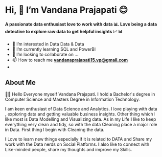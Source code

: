 #                            Hi, 👋  I’m Vandana Prajapati 😊
#### A passionate data enthusiast love to work with data 📊. Love being a data detective to explore raw data to get helpful insights 📈 📊
- 👀 I’m interested in Data Data & Data
- 🌱 I’m currently learning SQL and PowerBI 
- 💞️ I’m looking to collaborate on ...
- 📫 How to reach me  **vandanaprajapati15.vp@gmail.com**
- 

## About Me
👩‍🎓 Hello Everyone myself Vandana Prajapati. I hold a Bachelor's degree in Computer Science and Masters Degree in Information Technology.

I am keen enthusiast of Data Science and Analytics. I love playing with data , exploring data and getting valuable business insights. Other thing which I like most is Data Modelling and Visualizing data.
As in my Life I like to keep everything very clean and tidy, so with the data Cleaning place a major role in Data. First thing I begin with Cleaning the data.

I Love to learn new things especially if it is related to DATA and Share my work with the Data nerds on Social Platforms.
I also like to connect with Like-minded people, share my thoughts and improve my Skills.


